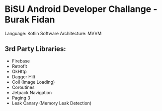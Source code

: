 # BiSU Android Developer Challange - Burak Fidan

Language: Kotlin
Software Architecture: MVVM

## 3rd Party Libraries:

* Firebase
* Retrofit
* OkHttp
* Dagger Hilt
* Coil (Image Loading)
* Coroutines
* Jetpack Navigation
* Paging 3
* Leak Canary (Memory Leak Detection)